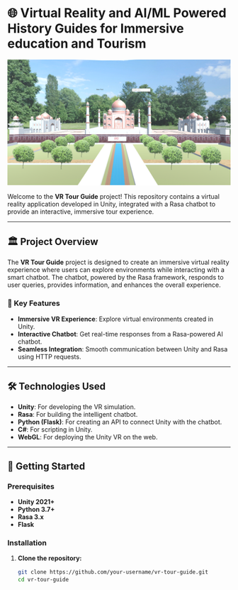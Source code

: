 # 🌐 Virtual Reality and AI/ML Powered History Guides for Immersive education and Tourism

![VR Tour Guide Banner](Tajmahal.png)

Welcome to the **VR Tour Guide** project! This repository contains a virtual reality application developed in Unity, integrated with a Rasa chatbot to provide an interactive, immersive tour experience. 

---

## 🏛️ Project Overview

The **VR Tour Guide** project is designed to create an immersive virtual reality experience where users can explore environments while interacting with a smart chatbot. The chatbot, powered by the Rasa framework, responds to user queries, provides information, and enhances the overall experience.

### 🎯 Key Features

- **Immersive VR Experience**: Explore virtual environments created in Unity.
- **Interactive Chatbot**: Get real-time responses from a Rasa-powered AI chatbot.
- **Seamless Integration**: Smooth communication between Unity and Rasa using HTTP requests.

---

## 🛠️ Technologies Used

- **Unity**: For developing the VR simulation.
- **Rasa**: For building the intelligent chatbot.
- **Python (Flask)**: For creating an API to connect Unity with the chatbot.
- **C#**: For scripting in Unity.
- **WebGL**: For deploying the Unity VR on the web.

---

## 🚀 Getting Started

### Prerequisites

- **Unity 2021+**
- **Python 3.7+**
- **Rasa 3.x**
- **Flask**

### Installation

1. **Clone the repository:**
   ```bash
   git clone https://github.com/your-username/vr-tour-guide.git
   cd vr-tour-guide
